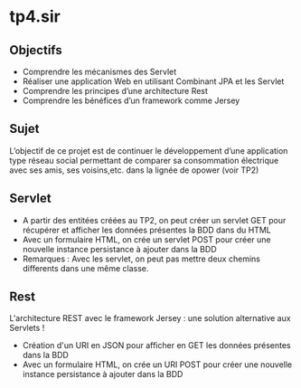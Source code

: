 # tp4.sir

## Objectifs
* Comprendre les mécanismes des Servlet
* Réaliser une application Web en utilisant Combinant JPA et les Servlet
* Comprendre les principes d’une architecture Rest
* Comprendre les bénéfices d’un framework comme Jersey

## Sujet
L’objectif de ce projet est de continuer le développement d’une application type réseau social permettant de comparer sa consommation électrique avec ses amis, ses voisins,etc. dans la lignée de opower (voir TP2)

## Servlet
* A partir des entitées créées au TP2, on peut créer un servlet GET pour récupérer et afficher les données présentes la BDD dans du HTML
* Avec un formulaire HTML, on crée un servlet POST pour créer une nouvelle instance persistance à ajouter dans la BDD
* Remarques : Avec les servlet, on peut pas mettre deux chemins differents dans une même classe.

## Rest
L'architecture REST avec le framework Jersey : une solution alternative aux Servlets !

* Création d'un URI en JSON pour afficher en GET les données présentes dans la BDD
* Avec un formulaire HTML, on crée un URI POST pour créer une nouvelle instance persistance à ajouter dans la BDD
